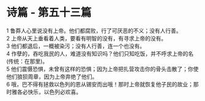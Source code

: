 # 诗篇 - 第五十三篇
  
 1 鲁莽人心里说没有上帝。他们都腐败，行了可厌恶的不义；没有人行善。  
 2 上帝从天上垂看着人类，要看有明智的没有，有寻求上帝的没有。  
 3 他们都退后，一概被染污；没有人行善，连一个也没有。  
 4 作孽的，吞吃我民的人，难道没有知识吗？他们只知吃饭，并不呼求上帝的名(传统：在那里)。  
 5 他们震慑恐惧，未曾有这样的恐惧；因为上帝把扎营攻击你的骨头击散了；你使他们狼狈周章，因为上帝弃绝了他们。  
 6 哦，巴不得有拯救以色列的恩从锡安而出哦！那时上帝就恢复他子民的故业；那时雅各必快乐，以色列必欢喜。